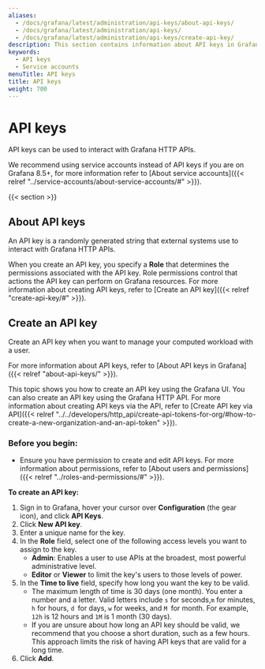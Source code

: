 ```yaml
---
aliases:
  - /docs/grafana/latest/administration/api-keys/about-api-keys/
  - /docs/grafana/latest/administration/api-keys/
  - /docs/grafana/latest/administration/api-keys/create-api-key/
description: This section contains information about API keys in Grafana
keywords:
  - API keys
  - Service accounts
menuTitle: API keys
title: API keys
weight: 700
---
```


# API keys

API keys can be used to interact with Grafana HTTP APIs.

We recommend using service accounts instead of API keys if you are on Grafana 8.5+, for more information refer to [About service accounts]({{< relref "../service-accounts/about-service-accounts/#" >}}).

{{< section >}}

## About API keys

An API key is a randomly generated string that external systems use to interact with Grafana HTTP APIs.

When you create an API key, you specify a **Role** that determines the permissions associated with the API key. Role permissions control that actions the API key can perform on Grafana resources. For more information about creating API keys, refer to [Create an API key]({{< relref "create-api-key/#" >}}).

## Create an API key

Create an API key when you want to manage your computed workload with a user.

For more information about API keys, refer to [About API keys in Grafana]({{< relref "about-api-keys/" >}}).

This topic shows you how to create an API key using the Grafana UI. You can also create an API key using the Grafana HTTP API. For more information about creating API keys via the API, refer to [Create API key via API]({{< relref "../../developers/http_api/create-api-tokens-for-org/#how-to-create-a-new-organization-and-an-api-token" >}}).

### Before you begin:

- Ensure you have permission to create and edit API keys. For more information about permissions, refer to [About users and permissions]({{< relref "../roles-and-permissions/#" >}}).

**To create an API key:**

1. Sign in to Grafana, hover your cursor over **Configuration** (the gear icon), and click **API Keys**.
1. Click **New API key**.
1. Enter a unique name for the key.
1. In the **Role** field, select one of the following access levels you want to assign to the key.
   - **Admin**: Enables a user to use APIs at the broadest, most powerful administrative level.
   - **Editor** or **Viewer** to limit the key's users to those levels of power.
1. In the **Time to live** field, specify how long you want the key to be valid.
   - The maximum length of time is 30 days (one month). You enter a number and a letter. Valid letters include `s` for seconds,`m` for minutes, `h` for hours, `d `for days, `w` for weeks, and `M `for month. For example, `12h` is 12 hours and `1M` is 1 month (30 days).
   - If you are unsure about how long an API key should be valid, we recommend that you choose a short duration, such as a few hours. This approach limits the risk of having API keys that are valid for a long time.
1. Click **Add**.
